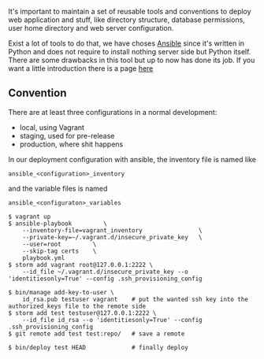 It's important to maintain a set of reusable tools and conventions to deploy web application and stuff, like
directory structure, database permissions, user home directory and web server configuration.

Exist a lot of tools to do that, we have choses [Ansible](http://ansible.com) since it's written in Python
and does not require to install nothing server side but Python itself. There are some drawbacks in this tool
but up to now has done its job. If you want a little introduction there is a page [here](ansible.md)

Convention
----------

There are at least three configurations in a normal development:

 * local, using Vagrant
 * staging, used for pre-release
 * production, where shit happens

In our deployment configuration with ansible, the inventory file is named like

    ansible_<configuration>_inventory

and the variable files is named

    ansible_<configuraton>_variables

    $ vagrant up
    $ ansible-playbook         \
        --inventory-file=vagrant_inventory                \
        --private-key=~/.vagrant.d/insecure_private_key   \
        --user=root         \
        --skip-tag certs    \
        playbook.yml
    $ storm add vagrant root@127.0.0.1:2222 \
        --id_file ~/.vagrant.d/insecure_private_key --o 'identitiesonly=True' --config .ssh_provisioning_config

    $ bin/manage add-key-to-user \
        id_rsa.pub testuser vagrant    # put the wanted ssh key into the authorized_keys file to the remote side
    $ storm add test testuser@127.0.0.1:2222 \
        --id_file id_rsa --o 'identitiesonly=True' --config .ssh_provisioning_config
    $ git remote add test test:repo/   # save a remote

    $ bin/deploy test HEAD             # finally deploy